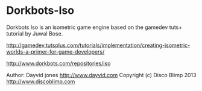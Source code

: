 Dorkbots-Iso 
=================

Dorkbots Iso is an isometric game engine based on the gamedev tuts+ tutorial by Juwal Bose.

http://gamedev.tutsplus.com/tutorials/implementation/creating-isometric-worlds-a-primer-for-game-developers/

http://www.dorkbots.com/repositories/iso

Author: Dayvid jones
http://www.dayvid.com
Copyright (c) Disco Blimp 2013
http://www.discoblimp.com